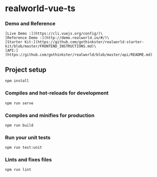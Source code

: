 # realworld-vue-ts


### Demo and Reference
```
[Live Demo :](https://cli.vuejs.org/config/)\
[Reference Demo :](http://demo.realworld.io/#/)\
[Starter Kit:](https://github.com/gothinkster/realworld-starter-kit/blob/master/FRONTEND_INSTRUCTIONS.md)\
[API:](https://github.com/gothinkster/realworld/blob/master/api/README.md)
```


## Project setup
```
npm install
```
### Compiles and hot-reloads for development
```
npm run serve
```
### Compiles and minifies for production
```
npm run build
```
### Run your unit tests
```
npm run test:unit
```
### Lints and fixes files
```
npm run lint
```
